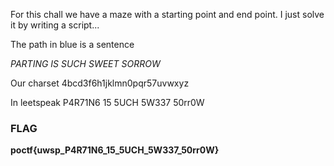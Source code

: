 For this chall we have a maze with a starting point and end point. I just solve it by writing a script... 

The path in blue is a sentence 

*PARTING IS SUCH SWEET SORROW*

Our charset
4bcd3f6h1jklmn0pqr57uvwxyz

In leetspeak 
P4R71N6 15 5UCH 5W337 50rr0W 

### FLAG

**poctf{uwsp_P4R71N6_15_5UCH_5W337_50rr0W}**

